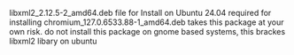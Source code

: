 libxml2_2.12.5-2_amd64.deb  file for Install on Ubuntu 24.04 required for installing chromium_127.0.6533.88-1_amd64.deb
takes this package at your own risk. do not install this package on gnome based systems, this brackes libxml2 libary on ubuntu
